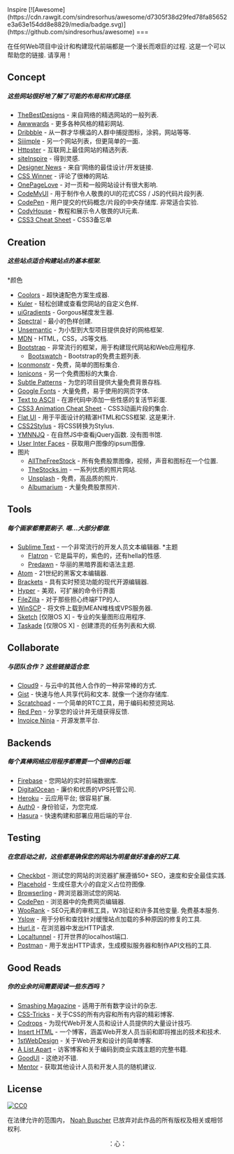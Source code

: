 <div class="github-widget" data-repo="NoahBuscher/Inspire"></div>
<script async src="https://pagead2.googlesyndication.com/pagead/js/adsbygoogle.js"></script><ins class="adsbygoogle" style="display:block" data-ad-client="ca-pub-6890694312814945" data-ad-slot="5473692530" data-ad-format="auto"  data-full-width-responsive="true"></ins><script>(adsbygoogle = window.adsbygoogle || []).push({});</script>
Inspire [![Awesome](https://cdn.rawgit.com/sindresorhus/awesome/d7305f38d29fed78fa85652e3a63e154dd8e8829/media/badge.svg)](https://github.com/sindresorhus/awesome)
===

 在任何Web项目中设计和构建现代前端都是一个漫长而艰巨的过程.  这是一个可以帮助您的链接.  请享用！

## Concept
<h5>这些网站很好地了解了可能的布局和样式路径. </h5>

* [TheBestDesigns](https://www.thebestdesigns.com/) - 来自网络的精选网站的一般列表.
* [Awwwards](http://www.awwwards.com/) - 更多各种风格的精彩网站.
* [Dribbble](https://dribbble.com/) - 从一群才华横溢的人群中捕捉图标，涂鸦，网站等等.
* [Siiimple](https://siiimple.com/) - 另一个网站列表，但更简单的一面.
* [Httpster](http://httpster.net/) - 互联网上最佳网站的精选列表.
* [siteInspire](http://www.siteinspire.com/) - 得到灵感.
* [Designer News](https://www.designernews.co/) - 来自&#39;网络的最佳设计/开发链接.
* [CSS Winner](http://www.csswinner.com/) - 评论了很棒的网站.
* [OnePageLove](https://onepagelove.com/) - 对一页和一般网站设计有很大影响.
* [CodeMyUI](https://codemyui.com/) - 用于制作令人敬畏的UI的花式CSS / JS的代码片段列表.
* [CodePen](http://codepen.io/)   - 用户提交的代码概念/片段的中央存储库.  非常适合实验.
* [CodyHouse](https://codyhouse.co/) - 教程和展示令人敬畏的UI元素.
* [CSS3 Cheat Sheet](http://www.justinaguilar.com/animations/#) -  CSS3备忘单

## Creation
<h5>这些站点适合构建站点的基本框架. </h5>

*颜色
  * [Coolors](https://coolors.co/) - 超快速配色方案生成器.
  * [Kuler](https://color.adobe.com/) - 轻松创建或查看您网站的自定义色样.
  * [uiGradients](https://uigradients.com/) -  Gorgous梯度发生器.
  * [Spectral](http://jxnblk.com/Spectral/) - 最小的色样创建.
* [Unsemantic](http://unsemantic.com) - 为小型到大型项目提供良好的网格框架.
* [MDN](https://developer.mozilla.org) -  HTML，CSS，JS等文档.
* [Bootstrap](http://getbootstrap.com) - 非常流行的框架，用于构建现代网站和Web应用程序.
  * [Bootswatch](http://bootswatch.com) -  Bootstrap的免费主题列表.
* [Iconmonstr](http://iconmonstr.com) - 免费，简单的图标集合.
* [Ionicons](http://ionicons.com) - 另一个免费图标的大集合.
* [Subtle Patterns](http://subtlepatterns.com) - 为您的项目提供大量免费背景存档.
* [Google Fonts](https://www.google.com/fonts) - 大量免费，易于使用的网页字体.
* [Text to ASCII](http://patorjk.com/software/taag/#p=display&f=Graffiti&t=Type%20Something%20) - 在源代码中添加一些性感的复活节彩蛋.
* [CSS3 Animation Cheat Sheet](http://www.justinaguilar.com/animations/) -  CSS3动画片段的集合.
* [Flat UI](http://designmodo.github.io/Flat-UI/)   - 用于平面设计的精湛HTML和CSS框架.  这是果汁.
* [CSS2Stylus](http://css2stylus.com) - 将CSS转换为Stylus.
* [YMNNJQ](http://youmightnotneedjquery.com)   - 在自然JS中查看jQuery函数.  没有图书馆.
* [User Inter Faces](http://uifaces.com) - 获取用户图像的ipsum图像.
* 图片
  * [AllTheFreeStock](http://allthefreestock.com/) - 所有免费股票图像，视频，声音和图标在一个位置.
  * [TheStocks.im](http://thestocks.im) - 一系列优质的照片网站.
  * [Unsplash](https://unsplash.com) - 免费，高品质的照片.
  * [Albumarium](http://albumarium.com) - 大量免费股票照片.

## Tools
<h5>  每个画家都需要刷子.  嗯...大部分都做. </h5>

* [Sublime Text](https://www.sublimetext.com) - 一个非常流行的开发人员文本编辑器.
  *主题
    * [Flatron](https://github.com/noahbuscher/Flatron) - 它是扁平的，紫色的，还有hella的性感.
    * [Predawn](https://github.com/jamiewilson/predawn) - 华丽的黑暗界面和语法主题.
* [Atom](https://atom.io) -  21世纪的黑客文本编辑器.
* [Brackets](http://brackets.io/) - 具有实时预览功能的现代开源编辑器.
* [Hyper](https://hyper.is) - 美观，可扩展的命令行界面
* [FileZilla](https://filezilla-project.org) - 对于那些担心终端FTP的人.
* [WinSCP](http://winscp.net) - 将文件上载到MEAN堆栈或VPS服务器.
* [Sketch](http://www.sketchapp.com/) [仅限OS X]  - 专业的矢量图形应用程序.
* [Taskade](https://www.taskade.com/) [仅限OS X]  - 创建漂亮的任务列表和大纲.

## Collaborate
<h5>  与团队合作？  这些链接适合您. </h5>

* [Cloud9](https://c9.io) - 与云中的其他人合作的一种非常棒的方式.
* [Gist](https://gist.github.com)   - 快速与他人共享代码和文本.  就像一个迷你存储库.
* [Scratchpad](http://scratchpad.io) - 一个简单的RTC工具，用于编码和预览网站.
* [Red Pen](https://redpen.io) - 分享您的设计并无缝获得反馈.
* [Invoice Ninja](https://www.invoiceninja.com) - 开源发票平台.

## Backends
<h5>每个真棒网络应用程序都需要一个很棒的后端. </h5>

* [Firebase](https://www.firebase.com) - 您网站的实时前端数据库.
* [DigitalOcean](https://www.digitalocean.com/) - 廉价和优质的VPS托管公司.
* [Heroku](https://www.heroku.com)   - 云应用平台;  很容易扩展.
* [Auth0](https://auth0.com/) - 身份验证，为您完成.
* [Hasura](https://hasura.io) - 快速构建和部署应用后端的平台.

## Testing
<h5>在您启动之前，这些都是确保您的网站为明星做好准备的好工具. </h5>

* [Checkbot](https://www.checkbot.io) - 测试您的网站的浏览器扩展遵循50+ SEO，速度和安全最佳实践.
* [Placehold](http://placehold.it) - 生成任意大小的自定义占位符图像.
* [Browserling](https://www.browserling.com/) - 跨浏览器测试您的网站.
* [CodePen](http://codepen.io) - 浏览器中的免费网页编辑器.
* [WooRank](https://www.woorank.com/)   -  SEO元素的审核工具，W3验证和许多其他变量.  免费基本服务.
* [Yslow](http://yslow.org) - 用于分析和查找针对缓慢站点加载的多种原因的修复的工具.
* [Hurl.it](https://www.hurl.it/) - 在浏览器中发出HTTP请求.
* [Localtunnel](http://localtunnel.me) - 打开世界的localhost端口.
* [Postman](https://www.getpostman.com/) - 用于发出HTTP请求，生成模拟服务器和制作API文档的工具.

## Good Reads
<h5>你的业余时间需要阅读一些东西吗？ </h5>

* [Smashing Magazine](http://www.smashingmagazine.com) - 适用于所有数字设计的杂志.
* [CSS-Tricks](https://css-tricks.com/) - 关于CSS的所有内容和所有内容的精彩博客.
* [Codrops](http://tympanus.net/codrops/) - 为现代Web开发人员和设计人员提供的大量设计技巧.
* [Insert HTML](http://www.inserthtml.com) - 一个博客，涵盖Web开发人员当前和即将推出的技术和技术.
* [1stWebDesign](http://www.1stwebdesigner.com/blog/) - 关于Web开发和设计的简单博客.
* [A List Apart](http://alistapart.com) - 访客博客和关于编码到商业实践主题的完整书籍.
* [GoodUI](http://goodui.org) - 这绝对不错.
* [Mentor](http://www.mentor.so/) - 获取其他设计人员和开发人员的随机建议.

## License

[![CC0](http://i.creativecommons.org/p/zero/1.0/88x31.png)](http://creativecommons.org/publicdomain/zero/1.0/)

在法律允许的范围内， [Noah Buscher](http://noahbuscher.com) 已放弃对此作品的所有版权及相关或相邻权利.

<div align="center"> ：心： </div>
